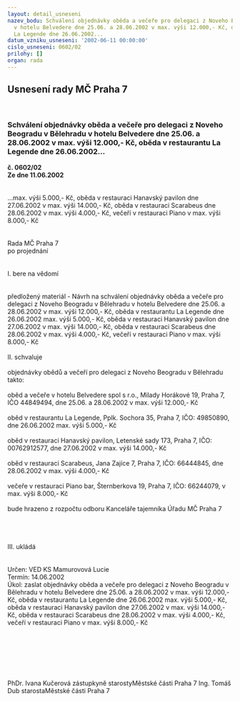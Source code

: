```yaml
---
layout: detail_usneseni
nazev_bodu: Schválení objednávky oběda a večeře pro delegaci z Noveho Beogradu v Bělehradu
  v hotelu Belvedere dne 25.06. a 28.06.2002 v max. výši 12.000,- Kč, oběda v restaurantu
  La Legende dne 26.06.2002...
datum_vzniku_usneseni: '2002-06-11 00:00:00'
cislo_usneseni: 0602/02
prilohy: []
organ: rada
---
```

<div id="ucUsn_pList" class="usn">
	<span><h2>Usnesení rady MČ Praha 7 </h2>
<br></span><div class="standBody">
<span><h3>Schválení objednávky oběda a večeře pro delegaci z Noveho Beogradu v Bělehradu v hotelu Belvedere dne 25.06. a 28.06.2002 v max. výši 12.000,- Kč, oběda v restaurantu La Legende dne 26.06.2002...</h3></span><div class="center">
		<strong>č. 0602/02</strong><br>
	</div>
<div class="center">
		<strong>Ze dne 11.06.2002</strong><br><br>
	</div>
<br>...max. výši 5.000,- Kč, oběda v restauraci Hanavský pavilon dne 27.06.2002 v max. výši 14.000,- Kč, oběda v restauraci Scarabeus dne 28.06.2002 v max. výši 4.000,- Kč, večeří v restauraci Piano v max. výši 8.000,- Kč<br><br><br>Rada MČ Praha 7<br>po projednání<br><br><br>I.	bere na vědomí<br><br> <br>předložený materiál - Návrh na schválení objednávky oběda a večeře pro delegaci z Noveho Beogradu v Bělehradu v hotelu Belvedere dne 25.06. a 28.06.2002 v max. výši 12.000,- Kč, oběda v restaurantu La Legende dne 26.06.2002 max. výši 5.000,- Kč, oběda v restauraci Hanavský pavilon dne 27.06.2002 v max. výši 14.000,- Kč, oběda v restauraci Scarabeus dne 28.06.2002 v max. výši 4.000,- Kč, večeří v restauraci Piano v max. výši 8.000,- Kč<br><br>II.	schvaluje <br><br>objednávky obědů a večeří pro delegaci z Noveho Beogradu v Bělehradu takto:<br><br>oběd a  večeře v hotelu Belvedere spol s r.o., Milady Horákové 19, Praha 7, IČO 44849494, dne 25.06. a 28.06.2002 v max. výši 12.000,- Kč <br><br>oběd v restaurantu La Legende, Pplk. Sochora 35, Praha 7, IČO: 49850890, dne 26.06.2002 max. výši 5.000,- Kč<br><br>oběd v restauraci Hanavský pavilon, Letenské sady 173, Praha 7, IČO: 00762912577, dne 27.06.2002 v max. výši 14.000,- Kč<br><br>oběd v restauraci Scarabeus, Jana Zajíce 7, Praha 7, IČO: 66444845, dne 28.06.2002 v max. výši 4.000,- Kč<br><br>večeře v restauraci Piano bar, Šternberkova 19, Praha 7, IČO: 66244079, v max. výši 8.000,- Kč<br><br>bude hrazeno z rozpočtu odboru Kanceláře tajemníka Úřadu MČ Praha 7<br><br><br><br><br>III.	ukládá <br><br> <br>Určen:	VED KS Mamurovová Lucie<br>Termín: 14.06.2002<br>Úkol:	zaslat objednávky oběda a večeře pro delegaci z Noveho Beogradu v Bělehradu v hotelu Belvedere dne 25.06. a 28.06.2002 v max. výši 12.000,- Kč, oběda v restaurantu La Legende dne 26.06.2002 max. výši 5.000,- Kč, oběda v restauraci Hanavský pavilon dne 27.06.2002 v max. výši 14.000,- Kč, oběda v restauraci Scarabeus dne 28.06.2002 v max. výši 4.000,- Kč, večeří v restauraci Piano v max. výši 8.000,- Kč<br> <br><br><br><br><br> <br>	<br>PhDr. Ivana Kučerová zástupkyně starostyMěstské části Praha 7	Ing. Tomáš Dub starostaMěstské části Praha 7<br>	<br><br>
</div>
</div>